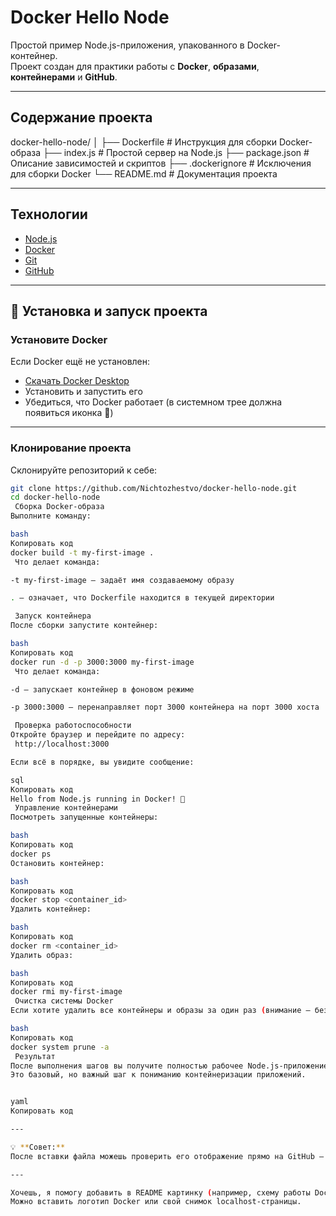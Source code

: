 #  Docker Hello Node

Простой пример Node.js-приложения, упакованного в Docker-контейнер.  
Проект создан для практики работы с **Docker**, **образами**, **контейнерами** и **GitHub**.

---

##  Содержание проекта

docker-hello-node/
│
├── Dockerfile # Инструкция для сборки Docker-образа
├── index.js # Простой сервер на Node.js
├── package.json # Описание зависимостей и скриптов
├── .dockerignore # Исключения для сборки Docker
└── README.md # Документация проекта


---

##  Технологии

- [Node.js](https://nodejs.org/)
- [Docker](https://www.docker.com/)
- [Git](https://git-scm.com/)
- [GitHub](https://github.com/)

---

## 🧩 Установка и запуск проекта

###  Установите Docker

Если Docker ещё не установлен:
- [Скачать Docker Desktop](https://www.docker.com/products/docker-desktop/)
- Установить и запустить его  
- Убедиться, что Docker работает (в системном трее должна появиться иконка 🐳)

---

###  Клонирование проекта

Склонируйте репозиторий к себе:

```bash
git clone https://github.com/Nichtozhestvo/docker-hello-node.git
cd docker-hello-node
 Сборка Docker-образа
Выполните команду:

bash
Копировать код
docker build -t my-first-image .
 Что делает команда:

-t my-first-image — задаёт имя создаваемому образу

. — означает, что Dockerfile находится в текущей директории

 Запуск контейнера
После сборки запустите контейнер:

bash
Копировать код
docker run -d -p 3000:3000 my-first-image
 Что делает команда:

-d — запускает контейнер в фоновом режиме

-p 3000:3000 — перенаправляет порт 3000 контейнера на порт 3000 хоста

 Проверка работоспособности
Откройте браузер и перейдите по адресу:
 http://localhost:3000

Если всё в порядке, вы увидите сообщение:

sql
Копировать код
Hello from Node.js running in Docker! 🚀
 Управление контейнерами
Посмотреть запущенные контейнеры:

bash
Копировать код
docker ps
Остановить контейнер:

bash
Копировать код
docker stop <container_id>
Удалить контейнер:

bash
Копировать код
docker rm <container_id>
Удалить образ:

bash
Копировать код
docker rmi my-first-image
 Очистка системы Docker
Если хотите удалить все контейнеры и образы за один раз (внимание — безвозвратно!):

bash
Копировать код
docker system prune -a
 Результат
После выполнения шагов вы получите полностью рабочее Node.js-приложение, упакованное в Docker-контейнер.
Это базовый, но важный шаг к пониманию контейнеризации приложений.


yaml
Копировать код

---

💡 **Совет:**  
После вставки файла можешь проверить его отображение прямо на GitHub — GitHub сам красиво отформатирует `README.md`.

---

Хочешь, я помогу добавить в README картинку (например, схему работы Docker или скриншот приложения)?  
Можно вставить логотип Docker или свой снимок localhost-страницы.
